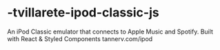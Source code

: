 # -tvillarete-ipod-classic-js
An iPod Classic emulator that connects to Apple Music and Spotify. Built with React &amp; Styled Components tannerv.com/ipod
